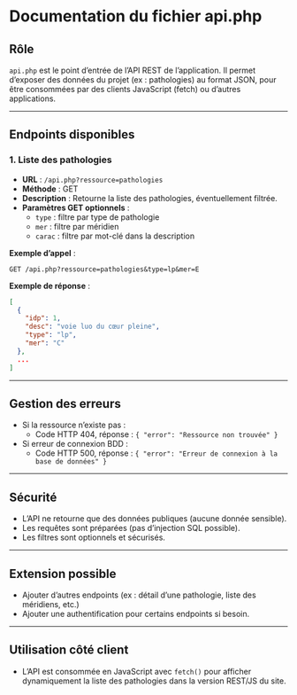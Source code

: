# Documentation du fichier api.php

## Rôle

`api.php` est le point d’entrée de l’API REST de l’application. Il permet d’exposer des données du projet (ex : pathologies) au format JSON, pour être consommées par des clients JavaScript (fetch) ou d’autres applications.

---

## Endpoints disponibles

### 1. Liste des pathologies
- **URL** : `/api.php?ressource=pathologies`
- **Méthode** : GET
- **Description** : Retourne la liste des pathologies, éventuellement filtrée.
- **Paramètres GET optionnels** :
  - `type` : filtre par type de pathologie
  - `mer` : filtre par méridien
  - `carac` : filtre par mot-clé dans la description

**Exemple d’appel** :
```
GET /api.php?ressource=pathologies&type=lp&mer=E
```

**Exemple de réponse** :
```json
[
  {
    "idp": 1,
    "desc": "voie luo du cœur pleine",
    "type": "lp",
    "mer": "C"
  },
  ...
]
```

---

## Gestion des erreurs
- Si la ressource n’existe pas :
  - Code HTTP 404, réponse : `{ "error": "Ressource non trouvée" }`
- Si erreur de connexion BDD :
  - Code HTTP 500, réponse : `{ "error": "Erreur de connexion à la base de données" }`

---

## Sécurité
- L’API ne retourne que des données publiques (aucune donnée sensible).
- Les requêtes sont préparées (pas d’injection SQL possible).
- Les filtres sont optionnels et sécurisés.

---

## Extension possible
- Ajouter d’autres endpoints (ex : détail d’une pathologie, liste des méridiens, etc.)
- Ajouter une authentification pour certains endpoints si besoin.

---

## Utilisation côté client
- L’API est consommée en JavaScript avec `fetch()` pour afficher dynamiquement la liste des pathologies dans la version REST/JS du site.
